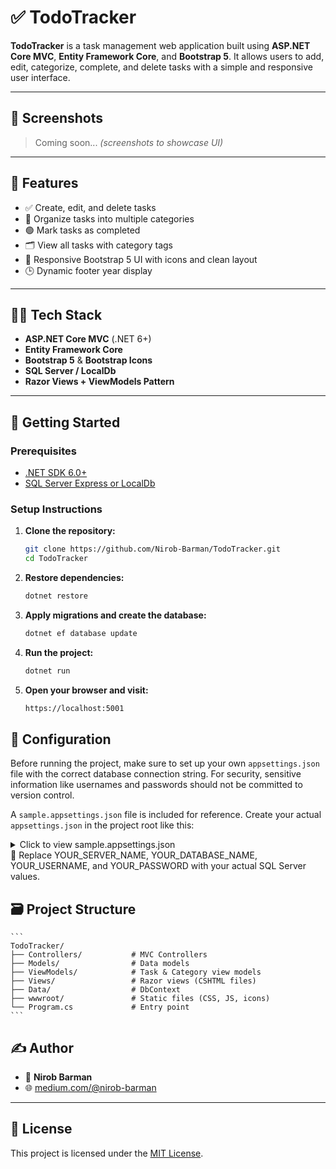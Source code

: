 ﻿# ✅ TodoTracker

**TodoTracker** is a task management web application built using **ASP.NET Core MVC**, **Entity Framework Core**, and **Bootstrap 5**. It allows users to add, edit, categorize, complete, and delete tasks with a simple and responsive user interface.

---

## 📸 Screenshots

> Coming soon... *(screenshots to showcase UI)*

---

## 🔧 Features

- ✅ Create, edit, and delete tasks  
- 📂 Organize tasks into multiple categories  
- 🟢 Mark tasks as completed  
- 🗂 View all tasks with category tags  
- 🎨 Responsive Bootstrap 5 UI with icons and clean layout  
- 🕒 Dynamic footer year display

---

## 🧑‍💻 Tech Stack

- **ASP.NET Core MVC** (.NET 6+)
- **Entity Framework Core**
- **Bootstrap 5** & **Bootstrap Icons**
- **SQL Server / LocalDb**
- **Razor Views + ViewModels Pattern**

---

## 🚀 Getting Started

### Prerequisites

- [.NET SDK 6.0+](https://dotnet.microsoft.com/download)
- [SQL Server Express or LocalDb](https://docs.microsoft.com/en-us/sql/database-engine/configure-windows/sql-server-express-localdb)



### Setup Instructions

1. **Clone the repository:**
   ```bash
   git clone https://github.com/Nirob-Barman/TodoTracker.git
   cd TodoTracker
	```

2. **Restore dependencies:**
   ```bash
   dotnet restore
	```

3. **Apply migrations and create the database:**
   ```bash
   dotnet ef database update
	```

4. **Run the project:**
   ```bash
   dotnet run
	```

5. **Open your browser and visit:**
   ```bash
   https://localhost:5001
	```

## 🔐 Configuration
Before running the project, make sure to set up your own `appsettings.json` file with the correct database connection string. For security, sensitive information like usernames and passwords should not be committed to version control.

A `sample.appsettings.json` file is included for reference. Create your actual `appsettings.json` in the project root like this:

<details>
<summary>Click to view sample.appsettings.json</summary>

```json
{
  "Logging": {
    "LogLevel": {
      "Default": "Information",
      "Microsoft.AspNetCore": "Warning"
    }
  },
  "ConnectionStrings": {
    "DefaultConnection": "Server=YOUR_SERVER_NAME;Database=YOUR_DATABASE_NAME;Trusted_Connection=True;User Id=YOUR_USERNAME;Password=YOUR_PASSWORD;TrustServerCertificate=True;"
  },
  "AllowedHosts": "*"
}
```

</details>
📝 Replace YOUR_SERVER_NAME, YOUR_DATABASE_NAME, YOUR_USERNAME, and YOUR_PASSWORD with your actual SQL Server values.


## 🗃 Project Structure
	```
	TodoTracker/
	├── Controllers/           # MVC Controllers
	├── Models/                # Data models
	├── ViewModels/            # Task & Category view models
	├── Views/                 # Razor views (CSHTML files)
	├── Data/                  # DbContext
	├── wwwroot/               # Static files (CSS, JS, icons)
	└── Program.cs             # Entry point
	```

## ✍️ Author

- 👤 **Nirob Barman**  
- 🌐 [medium.com/@nirob-barman](https://nirob-barman.medium.com/)

---

## 📄 License

This project is licensed under the [MIT License](LICENSE).

